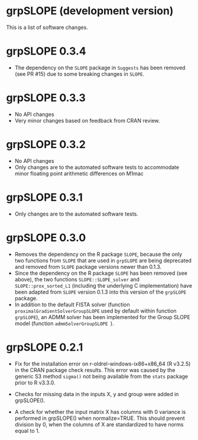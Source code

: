 # grpSLOPE (development version)

This is a list of software changes.

# grpSLOPE 0.3.4

* The dependency on the `SLOPE` package in `Suggests` has been removed (see PR #15) due to some breaking changes in `SLOPE`.

# grpSLOPE 0.3.3

* No API changes
* Very minor changes based on feedback from CRAN review.

# grpSLOPE 0.3.2

* No API changes
* Only changes are to the automated software tests to accommodate minor floating point arithmetic differences on M1mac

# grpSLOPE 0.3.1

* Only changes are to the automated software tests.

# grpSLOPE 0.3.0

* Removes the dependency on the R package `SLOPE`, because the only two functions from `SLOPE` that are used in `grpSLOPE` are being deprecated and removed from `SLOPE` package versions newer than 0.1.3.
* Since the dependency on the R package `SLOPE` has been removed (see above), the two functions `SLOPE::SLOPE_solver` and `SLOPE::prox_sorted_L1` (including the underlying C implementation) have been adapted from `SLOPE` version 0.1.3 into this version of the `grpSLOPE` package.
* In addition to the default FISTA solver (function `proximalGradientSolverGroupSLOPE` used by default within function `grpSLOPE`), an ADMM solver has been implemented for the Group SLOPE model (function `admmSolverGroupSLOPE `).

# grpSLOPE 0.2.1

* Fix for the installation error on r-oldrel-windows-ix86+x86_64 (R v3.2.5) in the CRAN package check results. This error was caused by the generic S3 method `sigma()` not being available from the `stats` package prior to R v3.3.0.

* Checks for missing data in the inputs X, y and group were added in grpSLOPE().

* A check for whether the input matrix X has columns with 0 variance is performed in grpSLOPE() when normalize=TRUE. This should prevent division by 0, when the columns of X are standardized to have norms equal to 1.
